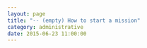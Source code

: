 ```yaml
---
layout: page
title: "-- (empty) How to start a mission"
category: administrative
date: 2015-06-23 11:00:00
---
```



